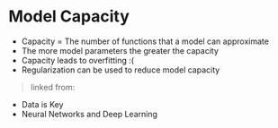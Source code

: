 # Model Capacity

- Capacity = The number of functions that a model can approximate
- The more model parameters the greater the capacity
- Capacity leads to overfitting :(
- Regularization can be used to reduce model capacity

> linked from:
- Data is Key
- Neural Networks and Deep Learning